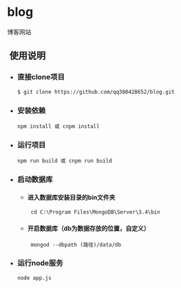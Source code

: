 # blog
博客网站
##  使用说明
* ### 直接clone项目
      $ git clone https://github.com/qq380428652/blog.git
* ### 安装依赖
      npm install 或 cnpm install
* ### 运行项目
      npm run build 或 cnpm run build
* ### 启动数据库
  * #### 进入数据库安装目录的bin文件夹
         cd C:\Program Files\MongoDB\Server\3.4\bin
  *	#### 开启数据库（db为数据存放的位置，自定义）
         mongod --dbpath (路径)/data/db
* ### 运行node服务
      node app.js

